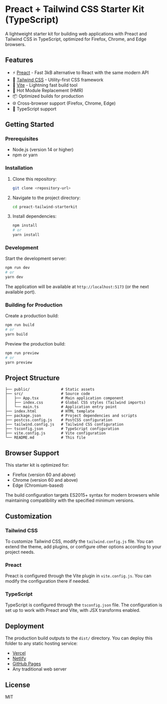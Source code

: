 # Preact + Tailwind CSS Starter Kit (TypeScript)

A lightweight starter kit for building web applications with Preact and Tailwind CSS in TypeScript, optimized for Firefox, Chrome, and Edge browsers.

## Features

- ⚡️ [Preact](https://preactjs.com/) - Fast 3kB alternative to React with the same modern API
- 🎨 [Tailwind CSS](https://tailwindcss.com/) - Utility-first CSS framework
- 🚀 [Vite](https://vitejs.dev/) - Lightning fast build tool
- 🔄 Hot Module Replacement (HMR)
- 📦 Optimized builds for production
- 🌐 Cross-browser support (Firefox, Chrome, Edge)
- 📘 TypeScript support

## Getting Started

### Prerequisites

- Node.js (version 14 or higher)
- npm or yarn

### Installation

1. Clone this repository:

   ```bash
   git clone <repository-url>
   ```

2. Navigate to the project directory:

   ```bash
   cd preact-tailwind-starterkit
   ```

3. Install dependencies:

   ```bash
   npm install
   # or
   yarn install
   ```

### Development

Start the development server:

```bash
npm run dev
# or
yarn dev
```

The application will be available at `http://localhost:5173` (or the next available port).

### Building for Production

Create a production build:

```bash
npm run build
# or
yarn build
```

Preview the production build:

```bash
npm run preview
# or
yarn preview
```

## Project Structure

```
├── public/              # Static assets
├── src/                 # Source code
│   ├── App.tsx          # Main application component
│   ├── index.css        # Global CSS styles (Tailwind imports)
│   └── main.ts          # Application entry point
├── index.html           # HTML template
├── package.json         # Project dependencies and scripts
├── postcss.config.js    # PostCSS configuration
├── tailwind.config.js   # Tailwind CSS configuration
├── tsconfig.json        # TypeScript configuration
├── vite.config.js       # Vite configuration
└── README.md            # This file
```

## Browser Support

This starter kit is optimized for:

- Firefox (version 60 and above)
- Chrome (version 60 and above)
- Edge (Chromium-based)

The build configuration targets ES2015+ syntax for modern browsers while maintaining compatibility with the specified minimum versions.

## Customization

### Tailwind CSS

To customize Tailwind CSS, modify the `tailwind.config.js` file. You can extend the theme, add plugins, or configure other options according to your project needs.

### Preact

Preact is configured through the Vite plugin in `vite.config.js`. You can modify the configuration there if needed.

### TypeScript

TypeScript is configured through the `tsconfig.json` file. The configuration is set up to work with Preact and Vite, with JSX transforms enabled.

## Deployment

The production build outputs to the `dist/` directory. You can deploy this folder to any static hosting service:

- [Vercel](https://vercel.com/)
- [Netlify](https://www.netlify.com/)
- [GitHub Pages](https://pages.github.com/)
- Any traditional web server

## License

MIT
